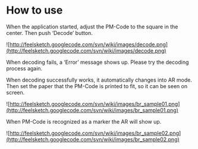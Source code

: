 # How to use #

When the application started, adjust the PM-Code to the square in the center. Then push ‘Decode’ button.

![http://feelsketch.googlecode.com/svn/wiki/images/decode.png](http://feelsketch.googlecode.com/svn/wiki/images/decode.png)

When decoding fails, a ‘Error’ message shows up. Please try the decoding process again.

When decoding successfully works, it automatically changes into AR mode. Then set the paper that the PM-Code is printed to fit, so it can be seen on screen.

![http://feelsketch.googlecode.com/svn/wiki/images/br_sample01.png](http://feelsketch.googlecode.com/svn/wiki/images/br_sample01.png)

When PM-Code is recognized as a marker the AR will show up.

![http://feelsketch.googlecode.com/svn/wiki/images/br_sample02.png](http://feelsketch.googlecode.com/svn/wiki/images/br_sample02.png)